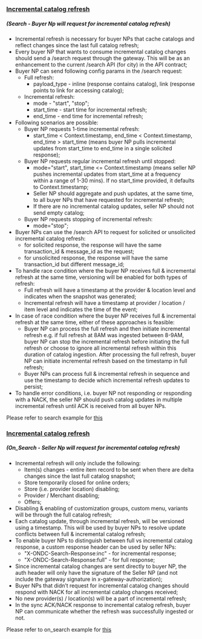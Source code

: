 ### <ins>Incremental catalog refresh</ins> <h5>(Search - Buyer Np will request for incremental catalog refresh)</h5>
* Incremental refresh is necessary for buyer NPs that cache catalogs and reflect changes since the last full catalog refresh;
* Every buyer NP that wants to consume incremental catalog changes should send a /search request through the gateway. This will be as an enhancement to the current /search API (for city) in the API contract;
* Buyer NP can send following config params in the /search request:
    * Full refresh:
        * payload_type - inline (response contains catalog), link (response points to link for accessing catalog);
    * Incremental refresh:
        * mode - "start", "stop";
        * start_time - start time for incremental refresh;
        * end_time - end time for incremental refresh;
* Following scenarios are possible:
    * Buyer NP requests 1-time incremental refresh:
        * start_time < Context.timestamp, end_time < Context.timestamp, end_time > start_time (means buyer NP pulls incremental updates from start_time to end_time in a single solicited response);
    * Buyer NP requests regular incremental refresh until stopped:
        * mode="start", start_time <= Context.timestamp (means seller NP pushes incremental updates from start_time at a frequency within a range of 1-30 mins). If no start_time provided, it defaults to Context.timestamp;
        * Seller NP should aggregate and push updates, at the same time, to all buyer NPs that have requested for incremental refresh;
        * If there are no incremental catalog updates, seller NP should not send empty catalog;
    * Buyer NP requests stopping of incremental refresh:
        * mode="stop";
* Buyer NPs can use the /search API to request for solicited or unsolicited incremental catalog refresh:
    * for solicited response, the response will have the same transaction_id & message_id as the request;
    * for unsolicited response, the response will have the same transaction_id but different message_id;
* To handle race condition where the buyer NP receives full & incremental refresh at the same time, versioning will be enabled for both types of refresh:
    * Full refresh will have a timestamp at the provider & location level and indicates when the snapshot was generated;
    * Incremental refresh will have a timestamp at provider / location / item level and indicates the time of the event;
* In case of race condition where the buyer NP receives full & incremental refresh at the same time, either of these approaches is feasible:
    * Buyer NP can process the full refresh and then initiate incremental refresh e.g. if full refresh at 8AM was ingested between 8-9AM, buyer NP can stop the incremental refresh before initiating the full refresh or choose to ignore all incremental refresh within this duration of catalog ingestion. After processing the full refresh, buyer NP can initiate incremental refresh based on the timestamp in full refresh;
    * Buyer NPs can process full & incremental refresh in sequence and use the timestamp to decide which incremental refresh updates to persist;
* To handle error conditions, i.e. buyer NP not responding or responding with a NACK, the seller NP should push catalog updates in multiple incremental refresh until ACK is received from all buyer NPs.

Please refer to search example for [this](https://github.com/ONDC-Official/ONDC-RET-Specifications/blob/draft-1.x/api/components/Examples/B2C/search/incremental_catalog_refresh_one_time_push.yaml) 

### <ins>Incremental catalog refresh</ins> <h5>(On_Search - Seller Np will request for incremental catalog refresh)</h5>
* Incremental refresh will only include the following:
    * Item(s) changes - entire item record to be sent when there are delta changes since the last full catalog snapshot; 
    * Store temporarily closed for online orders;
    * Store (i.e. provider location) disabling;
    * Provider / Merchant disabling;
    * Offers;
* Disabling & enabling of customization groups, custom menu, variants will be through the full catalog refresh;
* Each catalog update, through incremental refresh, will be versioned using a timestamp. This will be used by buyer NPs to resolve update conflicts between full & incremental catalog refresh;
* To enable buyer NPs to distinguish between full vs incremental catalog response, a custom response header can be used by seller NPs:
    * "X-ONDC-Search-Response:inc" - for incremental response;
    * "X-ONDC-Search-Response:full" - for full response;
* Since incremental catalog changes are sent directly to buyer NP, the auth header will only have the signature of the Seller NP (and not include the gateway signature in x-gateway-authorization);
* Buyer NPs that didn’t request for incremental catalog changes should respond with NACK for all incremental catalog changes received;
* No new provider(s) / location(s) will be a part of incremental refresh;
* In the sync ACK/NACK response to incremental catalog refresh, buyer NP can communicate whether the refresh was successfully ingested or not.

Please refer to on_search example for [this](https://github.com/ONDC-Official/ONDC-RET-Specifications/blob/draft-1.x/api/components/Examples/B2C/on_search/incremental_catalog_refresh_item_changes.yaml) 

